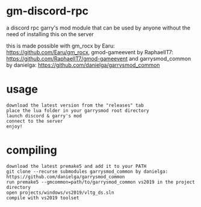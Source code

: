 # gm-discord-rpc
a discord rpc garry's mod module that can be used by anyone without the need of installing this on the server

this is made possible with gm_rocx by Earu: https://github.com/Earu/gm_rocx, gmod-gameevent by RaphaelIT7: https://github.com/RaphaelIT7/gmod-gameevent and garrysmod_common by danielga: https://github.com/danielga/garrysmod_common

# usage
```
download the latest version from the "releases" tab
place the lua folder in your garrysmod root directory
launch discord & garry's mod
connect to the server
enjoy!
```

# compiling
```
download the latest premake5 and add it to your PATH
git clone --recurse submodules garrysmod_common by danielga: https://github.com/danielga/garrysmod_common
run premake5 --gmcommon=path/to/garrysmod_common vs2019 in the project directory
open projects/windows/vs2019/vltg_ds.sln
compile with vs2019 toolset
```
